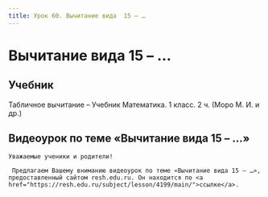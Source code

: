 ```yaml
---
title: Урок 60. Вычитание вида  15 – …
---
```


# Вычитание вида  15 – …

## Учебник

Табличное вычитание – Учебник Математика. 1 класс. 2 ч. (Моро М. И. и др.)

## Видеоурок по теме «Вычитание вида 15 – …»

<p>
	Уважаемые ученики и родители!  
</p>
<p>
	 Предлагаем Вашему вниманию видеоурок по теме «Вычитание вида 15 – …», предоставленный сайтом resh.edu.ru. Он находится по <a href="https://resh.edu.ru/subject/lesson/4199/main/">ссылке</a>.
</p>